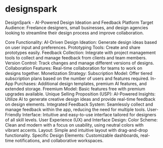 # designspark
DesignSpark - AI-Powered Design Ideation and Feedback Platform
Target Audience:
Freelance designers, small businesses, and design agencies looking to streamline their design process and improve collaboration.

Core Functionality:
AI-Driven Design Ideation: Generate design ideas based on user input and preferences.
Prototyping Tools: Create and share prototypes easily.
Feedback Collection: Integrate with project management tools to collect and manage feedback from clients and team members.
Version Control: Track changes and manage different versions of designs.
Collaboration Features: Real-time collaboration for teams to work on designs together.
Monetization Strategy:
Subscription Model: Offer tiered subscription plans based on the number of users and features required.
In-App Purchases: Additional design templates, premium AI features, and extended storage.
Freemium Model: Basic features free with premium upgrades available.
Unique Selling Proposition (USP):
AI-Powered Insights: Utilize AI to generate creative design ideas and provide real-time feedback on design elements.
Integrated Feedback System: Seamlessly collect and manage feedback within the app, reducing the need for multiple tools.
User-Friendly Interface: Intuitive and easy-to-use interface tailored for designers of all skill levels.
User Experience (UX) and Interface Design:
Color Scheme: Clean and modern with a focus on usability, using neutral colors with vibrant accents.
Layout: Simple and intuitive layout with drag-and-drop functionality.
Specific Design Elements: Customizable dashboards, real-time notifications, and collaborative workspaces.
